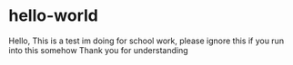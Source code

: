 # hello-world

Hello, This is a test im doing for school work, please ignore this if you run into this somehow
Thank you for understanding

